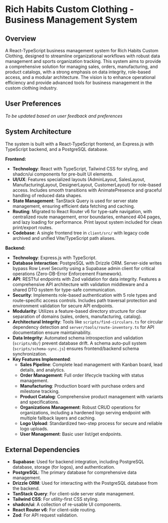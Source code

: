 # Rich Habits Custom Clothing - Business Management System

## Overview
A React-TypeScript business management system for Rich Habits Custom Clothing, designed to streamline organizational workflows with robust data management and sports organization tracking. This system aims to provide a comprehensive solution for managing sales, orders, manufacturing, and product catalogs, with a strong emphasis on data integrity, role-based access, and a modular architecture. The vision is to enhance operational efficiency and provide advanced tools for business management in the custom clothing industry.

## User Preferences
*To be updated based on user feedback and preferences*

## System Architecture
The system is built with a React-TypeScript frontend, an Express.js with TypeScript backend, and a PostgreSQL database.

**Frontend:**
- **Technology**: React with TypeScript, Tailwind CSS for styling, and shadcn/ui components for pre-built UI elements.
- **UI/UX**: Features specialized layouts (AdminLayout, SalesLayout, ManufacturingLayout, DesignerLayout, CustomerLayout) for role-based access. Includes smooth transitions with AnimatePresence and graceful handling of reduced data shapes.
- **State Management**: TanStack Query is used for server state management, ensuring efficient data fetching and caching.
- **Routing**: Migrated to React Router v6 for type-safe navigation, with centralized route management, error boundaries, enhanced 404 pages, and lazy loading for performance. Print layout system included for clean print/export routes.
- **Codebase**: A single frontend tree in `client/src/` with legacy code archived and unified Vite/TypeScript path aliases.

**Backend:**
- **Technology**: Express.js with TypeScript.
- **Database Interaction**: PostgreSQL with Drizzle ORM. Server-side writes bypass Row Level Security using a Supabase admin client for critical operations (Zero-DB-Error Enforcement Framework).
- **API**: RESTful endpoints with Zod validation for data integrity. Features a comprehensive API architecture with validation middleware and a shared DTO system for type-safe communication.
- **Security**: Implements role-based authentication with 5 role types and route-specific access controls. Includes path traversal protection and environment validation for secure API endpoints.
- **Modularity**: Utilizes a feature-based directory structure for clear separation of domains (sales, orders, manufacturing, catalog).
- **Architectural Integrity**: Tools like `scripts/find-circulars.ts` for circular dependency detection and `server/tools/route-inventory.ts` for API documentation ensure maintainability.
- **Data Integrity**: Automated schema introspection and validation (`scripts/db/`) prevent database drift. A schema auto-pull system (`scripts/schema-sync.js`) ensures frontend/backend schema synchronization.
- **Key Features Implemented**:
    - **Sales Pipeline**: Complete lead management with Kanban board, lead details, and analytics.
    - **Order Management**: Full order lifecycle tracking with status management.
    - **Manufacturing**: Production board with purchase orders and milestone tracking.
    - **Product Catalog**: Comprehensive product management with variants and specifications.
    - **Organizations Management**: Robust CRUD operations for organizations, including a hardened logo serving endpoint with multiple fallback layers and caching.
    - **Logo Upload**: Standardized two-step process for secure and reliable logo uploads.
    - **User Management**: Basic user list/get endpoints.

## External Dependencies
- **Supabase**: Used for backend integration, including PostgreSQL database, storage (for logos), and authentication.
- **PostgreSQL**: The primary database for comprehensive data management.
- **Drizzle ORM**: Used for interacting with the PostgreSQL database from the backend.
- **TanStack Query**: For client-side server state management.
- **Tailwind CSS**: For utility-first CSS styling.
- **shadcn/ui**: A collection of re-usable UI components.
- **React Router v6**: For client-side routing.
- **Zod**: For API request validation.